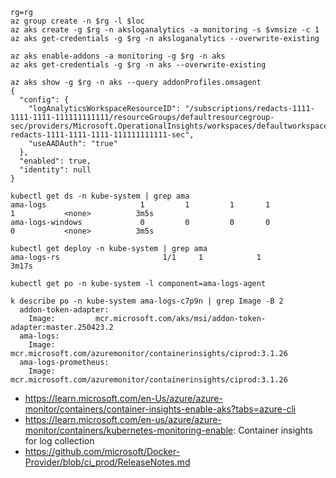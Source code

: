 ```
rg=rg
az group create -n $rg -l $loc
az aks create -g $rg -n aksloganalytics -a monitoring -s $vmsize -c 1
az aks get-credentials -g $rg -n aksloganalytics --overwrite-existing

az aks enable-addons -a monitoring -g $rg -n aks
az aks get-credentials -g $rg -n aks --overwrite-existing
```

```
az aks show -g $rg -n aks --query addonProfiles.omsagent
{
  "config": {
    "logAnalyticsWorkspaceResourceID": "/subscriptions/redacts-1111-1111-1111-111111111111/resourceGroups/defaultresourcegroup-sec/providers/Microsoft.OperationalInsights/workspaces/defaultworkspace-redacts-1111-1111-1111-111111111111-sec",
    "useAADAuth": "true"
  },
  "enabled": true,
  "identity": null
}

kubectl get ds -n kube-system | grep ama
ama-logs                     1         1         1       1            1           <none>          3m5s
ama-logs-windows             0         0         0       0            0           <none>          3m5s

kubectl get deploy -n kube-system | grep ama
ama-logs-rs                       1/1     1            1           3m17s

kubectl get po -n kube-system -l component=ama-logs-agent

k describe po -n kube-system ama-logs-c7p9n | grep Image -B 2
  addon-token-adapter:
    Image:         mcr.microsoft.com/aks/msi/addon-token-adapter:master.250423.2
  ama-logs:
    Image:          mcr.microsoft.com/azuremonitor/containerinsights/ciprod:3.1.26
  ama-logs-prometheus:
    Image:          mcr.microsoft.com/azuremonitor/containerinsights/ciprod:3.1.26
```

- https://learn.microsoft.com/en-Us/azure/azure-monitor/containers/container-insights-enable-aks?tabs=azure-cli
- https://learn.microsoft.com/en-us/azure/azure-monitor/containers/kubernetes-monitoring-enable: Container insights for log collection
- https://github.com/microsoft/Docker-Provider/blob/ci_prod/ReleaseNotes.md
